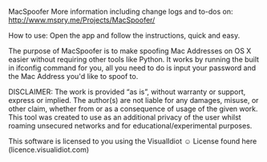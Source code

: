 MacSpoofer
More information including change logs and to-dos on: http://www.mspry.me/Projects/MacSpoofer/

How to use: Open the app and follow the instructions, quick and easy.

The purpose of MacSpoofer is to make spoofing Mac Addresses on OS X easier without requiring other tools like Python. It works by running the built in ifconfig command for you, all you need to do is input your password and the Mac Address you'd like to spoof to.

DISCLAIMER: The work is provided “as is”, without warranty or support, express or implied. The author(s) are not liable for any damages, misuse, or other claim, whether from or as a consequence of usage of the given work. This tool was created to use as an additional privacy of the user whilst roaming unsecured networks and for educational/experimental purposes.

This software is licensed to you using the VisualIdiot ☺ License found here (licence.visualidiot.com)